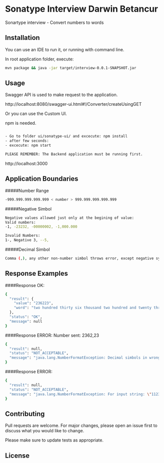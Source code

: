 # Sonatype Interview Darwin Betancur

Sonartype interview - Convert numbers to words

## Installation

You can use an IDE to run it, or running with command line.

In root application folder, execute:
```bash
mvn package && java -jar target/interview-0.0.1-SNAPSHOT.jar
```

## Usage
Swagger API is used to make request to the application.

http://localhost:8080/swagger-ui.html#!/Converter/createUsingGET

Or you can use the Custom UI.

npm is needed.

```bash

- Go to folder ui/sonatype-ui/ and excecute: npm install
- after few seconds:
- excecute: npm start

PLEASE REMEMBER: The Backend application must be running first.

```

http://localhost:3000

## Application Boundaries
#####Number Range
```bash
-999.999.999.999.999 < number > 999.999.999.999.999
```
#####Negative Simbol
```bash
Negative values allowed just only at the begining of value:
Valid numbers:
-1, -23232, -00000002, -1,000.000

Invalid Numbers:
1-, Negative 3, --5,

```
#####Decimal Simbol
```bash
Comma (,), any other non-number simbol throws error, except negative symbol (-)
```

## Response Examples
####Response OK:
```bash
{
  "result": {
    "value": "236223",
    "word": "two hundred thirty six thousand two hundred and twenty three"
  },
  "status": "OK",
  "message": null
}
```
####Response ERROR: Number sent: 2362,23
```bash
{
  "result": null,
  "status": "NOT_ACCEPTABLE",
  "message": "java.lang.NumberFormatException: Decimal simbols in wrong position"
}

```

####Response ERROR:
```bash
{
  "result": null,
  "status": "NOT_ACCEPTABLE",
  "message": "java.lang.NumberFormatException: For input string: \"1123A\""
}

```

## Contributing
Pull requests are welcome. For major changes, please open an issue first to discuss what you would like to change.

Please make sure to update tests as appropriate.

## License